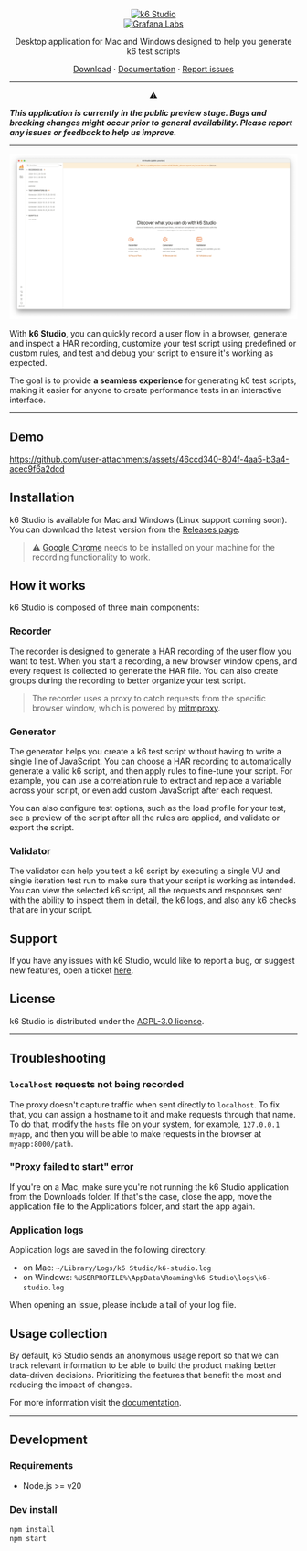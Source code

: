 <p align="center">
  <a href="https://grafana.com/products/cloud/k6/">
    <picture>
      <source media="(prefers-color-scheme: dark)" srcset="assets/logo-dark-theme.svg">
      <source media="(prefers-color-scheme: light)" srcset="assets/logo.svg">
      <img src="assets/logo.svg" alt="k6 Studio" width="210" height="210" />
    </picture>
    <br>
    <picture>
      <source media="(prefers-color-scheme: dark)" srcset="assets/grafana-labs-dark-theme.svg">
      <source media="(prefers-color-scheme: light)" srcset="assets/grafana-labs.svg">
      <img src="assets/grafana-labs.svg" alt="Grafana Labs" width="210" />
    </picture>
    <br>
  </a>
</p>

<p align="center">Desktop application for Mac and Windows designed to help you generate k6 test scripts</p>

<p align="center">
    <a href="https://github.com/grafana/k6-studio/releases">Download</a> ·
    <a href="https://grafana.com/docs/k6-studio/set-up/install/">Documentation</a> ·
    <a href="https://github.com/grafana/k6-studio/issues">Report issues</a>
</p>

--- 

<p align="center">⚠️</p>

***This application is currently in the public preview stage. Bugs and breaking changes might occur prior to general availability. Please report any issues or feedback to help us improve.***

---

<p align="center">
  <img src="assets/k6-studio-screenshot.png" alt="k6 Studio" width="600" />
</p>

With **k6 Studio**, you can quickly record a user flow in a browser, generate and inspect a HAR recording, customize your test script using predefined or custom rules, and test and debug your script to ensure it's working as expected.

The goal is to provide **a seamless experience** for generating k6 test scripts, making it easier for anyone to create performance tests in an interactive interface.

---

## Demo

https://github.com/user-attachments/assets/46ccd340-804f-4aa5-b3a4-acec9f6a2dcd

## Installation

k6 Studio is available for Mac and Windows (Linux support coming soon). You can download the latest version from the [Releases page](https://github.com/grafana/k6-studio/releases).

> ⚠️ [Google Chrome](https://www.google.com/chrome/browser-tools/) needs to be installed on your machine for the recording functionality to work.

## How it works

k6 Studio is composed of three main components:

### Recorder

The recorder is designed to generate a HAR recording of the user flow you want to test. When you start a recording, a new browser window opens, and every request is collected to generate the HAR file. You can also create groups during the recording to better organize your test script.
> The recorder uses a proxy to catch requests from the specific browser window, which is powered by [mitmproxy](https://github.com/mitmproxy/mitmproxy).

### Generator

The generator helps you create a k6 test script without having to write a single line of JavaScript.
You can choose a HAR recording to automatically generate a valid k6 script, and then apply rules to fine-tune your script. For example, you can use a correlation rule to extract and replace a variable across your script, or even add custom JavaScript after each request.

You can also configure test options, such as the load profile for your test, see a preview of the script after all the rules are applied, and validate or export the script.

### Validator

The validator can help you test a k6 script by executing a single VU and single iteration test run to make sure that your script is working as intended.
You can view the selected k6 script, all the requests and responses sent with the ability to inspect them in detail, the k6 logs, and also any k6 checks that are in your script.

## Support

If you have any issues with k6 Studio, would like to report a bug, or suggest new features, open a ticket [here](https://github.com/grafana/k6-studio/issues).

## License

k6 Studio is distributed under the [AGPL-3.0 license](https://github.com/grafana/k6-studio/blob/master/LICENSE).

---

## Troubleshooting

### `localhost` requests not being recorded

The proxy doesn't capture traffic when sent directly to `localhost`. To fix that, you can assign a hostname to it and make requests through that name.
To do that, modify the `hosts` file on your system, for example, `127.0.0.1 myapp`, and then you will be able to make requests in the browser at `myapp:8000/path`.

### "Proxy failed to start" error
If you're on a Mac, make sure you're not running the k6 Studio application from the Downloads folder. If that's the case, close the app, move the application file to the Applications folder, and start the app again.

### Application logs

Application logs are saved in the following directory:

- on Mac: `~/Library/Logs/k6 Studio/k6-studio.log`
- on Windows: `%USERPROFILE%\AppData\Roaming\k6 Studio\logs\k6-studio.log`

When opening an issue, please include a tail of your log file.

## Usage collection

By default, k6 Studio sends an anonymous usage report so that we can track relevant information to be able to build the product making better data-driven decisions. Prioritizing the features that benefit the most and reducing the impact of changes.

For more information visit the [documentation](https://grafana.com/docs/k6-studio/set-up/usage-collection/).

---

## Development

### Requirements

- Node.js >= v20

### Dev install

```
npm install
npm start
```
